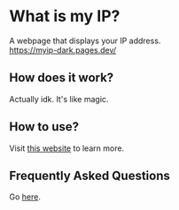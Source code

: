 # What is my IP?
A webpage that displays your IP address.\
https://myip-dark.pages.dev/

## How does it work?
Actually idk. It's like magic.

## How to use?
Visit [this website](https://www.youtube.com/watch?v=dQw4w9WgXcQ) to learn more.

## Frequently Asked Questions
Go [here](FAQ.md).
